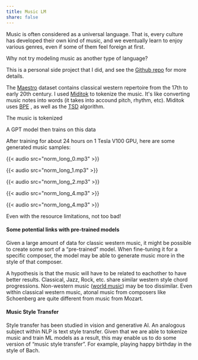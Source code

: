```yaml
---
title: Music LM
share: false
---
```


Music is often considered as a universal language. That is, every culture has developed their own kind of music, and we eventually learn to enjoy various genres, even if some of them feel foreign at first. 

Why not try modeling music as another type of language? 

This is a personal side project that I did, and see the [Github repo](https://github.com/jbaik1/Music-LM) for more details.
 
The [Maestro](https://magenta.tensorflow.org/datasets/maestro) dataset contains classical western repertoire from the 17th to early 20th century. I used [Miditok](https://github.com/Natooz/MidiTok) to tokenize the music. It's like converting music notes into words (it takes into accound pitch, rhythm, etc). 
Miditok uses [BPE](https://huggingface.co/learn/nlp-course/en/chapter6/5) , as well as the [TSD](https://aclanthology.org/2023.emnlp-main.123/) algorithm.

The music is tokenized

A GPT model then trains on this data

After training for about 24 hours on 1 Tesla V100 GPU, here are some generated music samples:

{{< audio src="norm_long_0.mp3" >}}
 
{{< audio src="norm_long_1.mp3" >}}
 
{{< audio src="norm_long_2.mp3" >}}
 
{{< audio src="norm_long_4.mp3" >}}
 
{{< audio src="norm_long_4.mp3" >}}

Even with the resource limitations, not too bad!


#### Some potential links with pre-trained models

Given a large amount of data for classic western music, it might be possible to create some sort of a “pre-trained” model. When fine-tuning it for a specific composer, the model may be able to generate music more in the style of that composer. 

A hypothesis is that the music will have to be related to eachother to have better results. Classical, Jazz, Rock, etc. share similar western style chord progressions. Non-western music ([world music](https://en.wikipedia.org/wiki/World_music)) may be too dissimilar. Even within classical western music, atonal music from composers like Schoenberg are quite different from music from Mozart.

#### Music Style Transfer 
Style transfer has been studied in vision and generative AI. An analogous subject within NLP is text style transfer. Given that we are able to tokenize music and train ML models as a result, this may enable us to do some version of “music style transfer”. For example, playing happy birthday in the style of Bach. 
